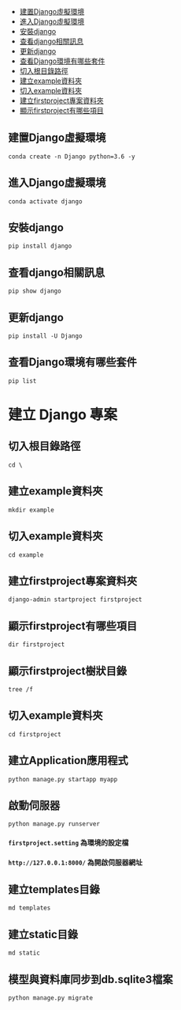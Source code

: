 - [建置Django虛擬環境](#建置Django虛擬環境)
- [進入Django虛擬環境](#進入Django虛擬環境)
- [安裝django](#安裝django)
- [查看django相關訊息](#查看django相關訊息)
- [更新django](#更新django)
- [查看Django環境有哪些套件](#查看Django環境有哪些套件)
- [切入根目錄路徑](#切入根目錄路徑)
- [建立example資料夾](#建立example資料夾)
- [切入example資料夾](#切入example資料夾)
- [建立firstproject專案資料夾](#建立firstproject專案資料夾)
- [顯示firstproject有哪些項目](#顯示firstproject有哪些項目)

## 建置Django虛擬環境
```
conda create -n Django python=3.6 -y

```
## 進入Django虛擬環境
```
conda activate django

```
## 安裝django
```
pip install django

```
## 查看django相關訊息
```
pip show django

```
## 更新django
```
pip install -U Django

```
## 查看Django環境有哪些套件
```
pip list

```
# 建立 Django 專案
## 切入根目錄路徑
```
cd \

```
## 建立example資料夾
```
mkdir example

```
## 切入example資料夾
```
cd example

```
## 建立firstproject專案資料夾
```
django-admin startproject firstproject

```
## 顯示firstproject有哪些項目
```
dir firstproject

```
## 顯示firstproject樹狀目錄
```
tree /f

```
## 切入example資料夾
```
cd firstproject

```
## 建立Application應用程式
```
python manage.py startapp myapp

```
## 啟動伺服器
```
python manage.py runserver

```
#### `firstproject.setting` 為環境的設定檔
#### `http://127.0.0.1:8000/` 為開啟伺服器網址

## 建立templates目錄
```
md templates

```
## 建立static目錄
```
md static

```
## 模型與資料庫同步到db.sqlite3檔案
```
python manage.py migrate

```
